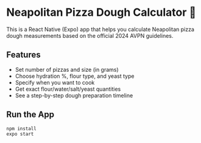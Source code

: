 # Neapolitan Pizza Dough Calculator 🍕

This is a React Native (Expo) app that helps you calculate Neapolitan pizza dough measurements based on the official 2024 AVPN guidelines.

## Features
- Set number of pizzas and size (in grams)
- Choose hydration %, flour type, and yeast type
- Specify when you want to cook
- Get exact flour/water/salt/yeast quantities
- See a step-by-step dough preparation timeline

## Run the App

```bash
npm install
expo start
